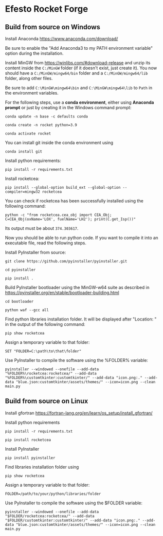 # Efesto Rocket Forge

## Build from source on Windows

Install Anaconda <https://www.anaconda.com/download/>

Be sure to enable the "Add Anaconda3 to my PATH environment variable" option during the installation.

Install MinGW from <https://winlibs.com/#download-release> and unzip its content inside the `C:/MinGW` folder (if it doesn't exist, just create it). You now should have a `C:/MinGW/mingw64/bin` folder and a `C:/MinGW/mingw64/lib` folder, along other files.

Be sure to add `C:\MinGW\mingw64\bin` and `C:\MinGW\mingw64\lib` to `Path` in the environment variables.

For the following steps, use a **conda environment**, either using **Anaconda prompt** or just by creating it in the Windows command prompt:
```
conda update -n base -c defaults conda

conda create -n rocket python=3.9

conda activate rocket
```

You can install git inside the conda environment using
```
conda install git
```

Install python requirements:
```
pip install -r requirements.txt
```

Install rocketcea:  
```
pip install --global-option build_ext --global-option --compiler=mingw32 rocketcea
```

You can check if rocketcea has been successfully installed using the following command:
```
python -c "from rocketcea.cea_obj import CEA_Obj; C=CEA_Obj(oxName='LOX', fuelName='LH2'); print(C.get_Isp())"
```
Its output must be about `374.303617`.

Now you should be able to run python code. If you want to compile it into an executable file, read the following steps.

Install PyInstaller from source:
```
git clone https://github.com/pyinstaller/pyinstaller.git

cd pyinstaller

pip install .
```

Build PyInstaller bootloader using the MinGW-w64 suite as described in <https://pyinstaller.org/en/stable/bootloader-building.html>
```
cd bootloader

python waf --gcc all
```

Find python libraries installation folder. It will be displayed after "Location: " in the output of the following command:
```
pip show rocketcea
```

Assign a temporary variable to that folder:
```
SET "FOLDER=C:\path\to\that\folder"
```

Use PyInstaller to compile the software using the %FOLDER% variable:
```
pyinstaller --windowed --onefile --add-data "%FOLDER%\rocketcea:rocketcea/" --add-data "%FOLDER%\customtkinter:customtkinter/" --add-data "icon.png:." --add-data "blue.json:customtkinter/assets/themes/" --icon=icon.png --clean main.py 
```

## Build from source on Linux

Install gfortran <https://fortran-lang.org/en/learn/os_setup/install_gfortran/>

Install python requirements
```
pip install -r requirements.txt

pip install rocketcea
```

Install PyInstaller
```
pip install pyinstaller
```
Find libraries installation folder using
```
pip show rocketcea
```
Assign a temporary variable to that folder:
```
FOLDER=/path/to/your/python/libraries/folder
```
Use PyInstaller to compile the software using the $FOLDER variable:
```
pyinstaller --windowed --onefile --add-data "$FOLDER/rocketcea:rocketcea/" --add-data "$FOLDER/customtkinter:customtkinter/" --add-data "icon.png:." --add-data "blue.json:customtkinter/assets/themes/" --icon=icon.png --clean main.py 
```
